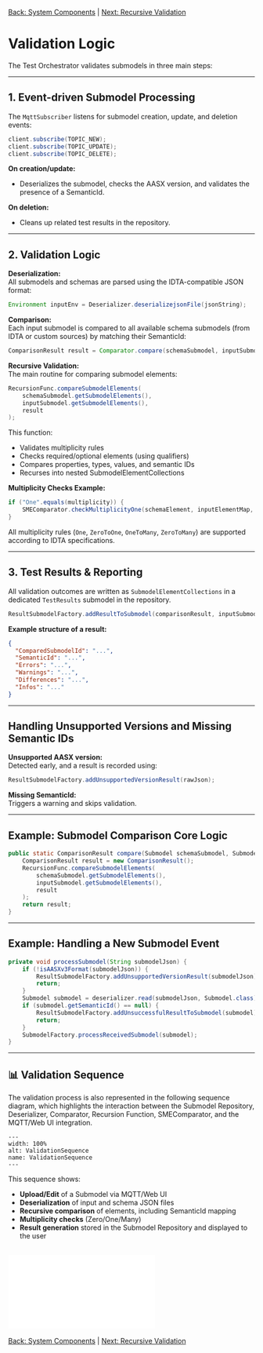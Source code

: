 [Back: System Components](system_components.md) | [Next: Recursive Validation](recursive_validation.md)

#  Validation Logic

The Test Orchestrator validates submodels in three main steps:

---

## 1. Event-driven Submodel Processing

The `MqttSubscriber` listens for submodel creation, update, and deletion events:

```java
client.subscribe(TOPIC_NEW);
client.subscribe(TOPIC_UPDATE);
client.subscribe(TOPIC_DELETE);
```

**On creation/update:**
- Deserializes the submodel, checks the AASX version, and validates the presence of a SemanticId.

**On deletion:**
- Cleans up related test results in the repository.

---

## 2. Validation Logic

**Deserialization:**  
All submodels and schemas are parsed using the IDTA-compatible JSON format:

```java
Environment inputEnv = Deserializer.deserializejsonFile(jsonString);
```

**Comparison:**  
Each input submodel is compared to all available schema submodels (from IDTA or custom sources) by matching their SemanticId:

```java
ComparisonResult result = Comparator.compare(schemaSubmodel, inputSubmodel);
```

**Recursive Validation:**  
The main routine for comparing submodel elements:

```java
RecursionFunc.compareSubmodelElements(
    schemaSubmodel.getSubmodelElements(),
    inputSubmodel.getSubmodelElements(),
    result
);
```

This function:
- Validates multiplicity rules
- Checks required/optional elements (using qualifiers)
- Compares properties, types, values, and semantic IDs
- Recurses into nested SubmodelElementCollections

**Multiplicity Checks Example:**

```java
if ("One".equals(multiplicity)) {
    SMEComparator.checkMultiplicityOne(schemaElement, inputElementMap, result);
}
```

All multiplicity rules (`One`, `ZeroToOne`, `OneToMany`, `ZeroToMany`) are supported according to IDTA specifications.

---

## 3. Test Results & Reporting

All validation outcomes are written as `SubmodelElementCollections` in a dedicated `TestResults` submodel in the repository.

```java
ResultSubmodelFactory.addResultToSubmodel(comparisonResult, inputSubmodel);
```

**Example structure of a result:**

```json
{
  "ComparedSubmodelId": "...",
  "SemanticId": "...",
  "Errors": "...",
  "Warnings": "...",
  "Differences": "...",
  "Infos": "..."
}
```

---

## Handling Unsupported Versions and Missing Semantic IDs

**Unsupported AASX version:**  
Detected early, and a result is recorded using:

```java
ResultSubmodelFactory.addUnsupportedVersionResult(rawJson);
```

**Missing SemanticId:**  
Triggers a warning and skips validation.

---

## Example: Submodel Comparison Core Logic

```java
public static ComparisonResult compare(Submodel schemaSubmodel, Submodel inputSubmodel) {
    ComparisonResult result = new ComparisonResult();
    RecursionFunc.compareSubmodelElements(
        schemaSubmodel.getSubmodelElements(),
        inputSubmodel.getSubmodelElements(),
        result
    );
    return result;
}
```

---

## Example: Handling a New Submodel Event

```java
private void processSubmodel(String submodelJson) {
    if (!isAASXv3Format(submodelJson)) {
        ResultSubmodelFactory.addUnsupportedVersionResult(submodelJson);
        return;
    }
    Submodel submodel = deserializer.read(submodelJson, Submodel.class);
    if (submodel.getSemanticId() == null) {
        ResultSubmodelFactory.addUnsuccessfulResultToSubmodel(submodel);
        return;
    }
    SubmodelFactory.processReceivedSubmodel(submodel);
}
```

---

## 📊 Validation Sequence

The validation process is also represented in the following sequence diagram, which highlights the interaction between the Submodel Repository, Deserializer, Comparator, Recursion Function, SMEComparator, and the MQTT/Web UI integration.

```{figure} ./images/ValidationSequence.png
---
width: 100%
alt: ValidationSequence
name: ValidationSequence
---
```

This sequence shows:
- **Upload/Edit** of a Submodel via MQTT/Web UI  
- **Deserialization** of input and schema JSON files  
- **Recursive comparison** of elements, including SemanticId mapping  
- **Multiplicity checks** (Zero/One/Many)  
- **Result generation** stored in the Submodel Repository and displayed to the user

![ValidationSequence](../images/ValidationSequence.pdf)
---

[Back: System Components](system_components.md) | [Next: Recursive Validation](recursive_validation.md)